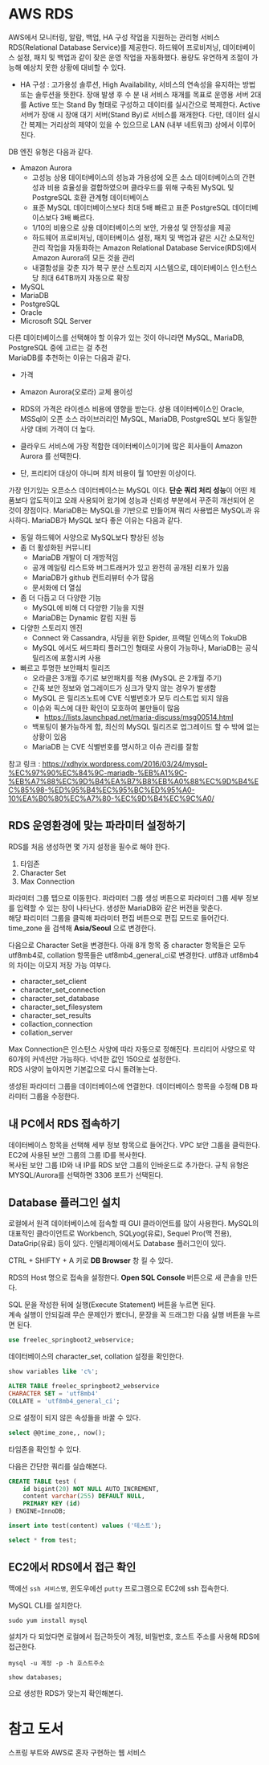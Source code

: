 # AWS RDS

AWS에서 모니터링, 알람, 백업, HA 구성 작업을 지원하는 관리형 서비스 RDS(Relational Database Service)를 제공한다. 하드웨어 프로비저닝, 데이터베이스 설정, 패치 및 백업과 같이 잦은 운영 작업을 자동화했다. 용량도 유연하게 조절이 가능해 예상치 못한 상황에 대비할 수 있다.

* HA 구성 : 고가용성 솔루션, High Availability, 서비스의 연속성을 유지하는 방법 또는 솔루션을 뜻한다. 장애 발생 후 수 분 내 서비스 재개를 목표로 운영용 서버 2대를 Active 또는 Stand By 형태로 구성하고 데이터를 실시간으로 복제한다. Active 서버가 장애 시 장애 대기 서버(Stand By)로 서비스를 재개한다. 다만, 데이터 실시간 복제는 거리상의 제약이 있을 수 있으므로 LAN (내부 네트워크) 상에서 이루어진다.

DB 엔진 유형은 다음과 같다.
- Amazon Aurora
  - 고성능 상용 데이터베이스의 성능과 가용성에 오픈 소스 데이터베이스의 간편성과 비용 효율성을 결합하였으며 클라우드를 위해 구축된 MySQL 및 PostgreSQL 호환 관계형 데이터베이스
  - 표준 MySQL 데이터베이스보다 최대 5배 빠르고 표준 PostgreSQL 데이터베이스보다 3배 빠르다.
  - 1/10의 비용으로 상용 데이터베이스의 보안, 가용성 및 안정성을 제공
  - 하드웨어 프로비저닝, 데이터베이스 설정, 패치 및 백업과 같은 시간 소모적인 관리 작업을 자동화하는 Amazon Relational Database Service(RDS)에서 Amazon Aurora의 모든 것을 관리
  - 내결함성을 갖춘 자가 복구 분산 스토리지 시스템으로, 데이터베이스 인스턴스당 최대 64TB까지 자동으로 확장
- MySQL
- MariaDB
- PostgreSQL
- Oracle
- Microsoft SQL Server

다른 데이터베이스를 선택해야 할 이유가 있는 것이 아니라면 MySQL, MariaDB, PostgreSQL 중에 고르는 걸 추천  
MariaDB를 추천하는 이유는 다음과 같다.

- 가격
- Amazon Aurora(오로라) 교체 용이성

- RDS의 가격은 라이센스 비용에 영향을 받는다. 상용 데이터베이스인 Oracle, MSSql이 오픈 소스 라이브러리인 MySQL, MariaDB, PostgreSQL 보다 동일한 사양 대비 가격이 더 높다.
- 클라우드 서비스에 가장 적합한 데이터베이스이기에 많은 회사들이 Amazon Aurora 를 선택한다.
- 단, 프리티어 대상이 아니며 최저 비용이 월 10만원 이상이다.

가장 인기있는 오픈소스 데이터베이스는 MySQL 이다. **단순 쿼리 처리 성능**이 어떤 제품보다 압도적이고 오래 사용되어 왔기에 성능과 신뢰성 부분에서 꾸준히 개선되어 온 것이 장점이다. MariaDB는 MySQL을 기반으로 만들어져 쿼리 사용법은 MySQL과 유사하다. MariaDB가 MySQL 보다 좋은 이유는 다음과 같다.
- 동일 하드웨어 사양으로 MySQL보다 향상된 성능
- 좀 더 활성화된 커뮤니티
  - MariaDB 개발이 더 개방적임
  - 공개 메일링 리스트와 버그트래커가 있고 완전히 공개된 리포가 있음
  - MariaDB가 github 컨트리뷰터 수가 많음
  - 문서화에 더 열심
- 좀 더 다듬고 더 다양한 기능
  - MySQL에 비해 더 다양한 기능을 지원
  - MariaDB는 Dynamic 칼럼 지원 등
- 다양한 스토리지 엔진
  - Connect 와 Cassandra, 샤딩을 위한 Spider, 프랙탈 인덱스의 TokuDB
  - MySQL 에서도 써드파티 플러그인 형태로 사용이 가능하나, MariaDB는 공식 릴리즈에 포함시켜 사용
- 빠르고 투명한 보안패치 릴리즈
  - 오라클은 3개월 주기로 보안패치를 적용 (MySQL 은 2개월 주기)
  - 간혹 보안 정보와 업그레이드가 싱크가 맞지 않는 경우가 발생함
  - MySQL 은 릴리즈노트에 CVE 식별번호가 모두 리스트업 되지 않음
  - 이슈와 픽스에 대한 확인이 모호하여 불만들이 많음
    - https://lists.launchpad.net/maria-discuss/msg00514.html
  - 백포팅이 불가능하게 함, 최신의 MySQL 릴리즈로 업그레이드 할 수 밖에 없는 상황이 있음
  - MariaDB 는 CVE 식별번호를 명시하고 이슈 관리를 잘함

참고 링크 : https://xdhyix.wordpress.com/2016/03/24/mysql-%EC%97%90%EC%84%9C-mariadb-%EB%A1%9C-%EB%A7%88%EC%9D%B4%EA%B7%B8%EB%A0%88%EC%9D%B4%EC%85%98-%ED%95%B4%EC%95%BC%ED%95%A0-10%EA%B0%80%EC%A7%80-%EC%9D%B4%EC%9C%A0/

## RDS 운영환경에 맞는 파라미터 설정하기

RDS를 처음 생성하면 몇 가지 설정을 필수로 해야 한다.

1. 타임존
2. Character Set
3. Max Connection

파라미터 그룹 탭으로 이동한다. 파라미터 그룹 생성 버튼으로 파라미터 그룹 세부 정보를 입력할 수 있는 창이 나타난다. 생성한 MariaDB와 같은 버전을 맞춘다.  
해당 파리미터 그룹을 클릭해 파라미터 편집 버튼으로 편집 모드로 들어간다. time_zone 을 검색해 **Asia/Seoul** 으로 변경한다.

다음으로 Character Set을 변경한다. 아래 8개 항목 중 character 항목들은 모두 utf8mb4로, collation 항목들은 utf8mb4_general_ci로 변경한다. utf8과 utf8mb4의 차이는 이모지 저장 가능 여부다.

- character_set_client
- character_set_connection
- character_set_database
- character_set_filesystem
- character_set_results
- collaction_connection
- collation_server

Max Connection은 인스턴스 사양에 따라 자동으로 정해진다. 프리티어 사양으로 약 60개의 커넥션만 가능하다. 넉넉한 값인 150으로 설정한다.  
RDS 사양이 높아지면 기본값으로 다시 돌려놓는다.

생성된 파라미터 그룹을 데이터베이스에 연결한다. 데이터베이스 항목을 수정해 DB 파라미터 그룹을 수정한다.

## 내 PC에서 RDS 접속하기

데이터베이스 항목을 선택해 세부 정보 항목으로 들어간다. VPC 보안 그룹을 클릭한다. EC2에 사용된 보안 그룹의 그룹 ID를 복사한다.  
복사된 보안 그룹 ID와 내 IP를 RDS 보안 그룹의 인바운드로 추가한다. 규칙 유형은 MYSQL/Aurora를 선택하면 3306 포트가 선택된다.

## Database 플러그인 설치

로컬에서 원격 데이터베이스에 접속할 때 GUI 클라이언트를 많이 사용한다. MySQL의 대표적인 클라이언트로 Workbench, SQLyog(유료), Sequel Pro(맥 전용), DataGrip(유료) 등이 있다. 인텔리제이에서도 Database 플러그인이 있다.

CTRL + SHIFTY + A 키로 **DB Browser** 창 킬 수 있다.

RDS의 Host 명으로 접속을 설정한다. **Open SQL Console** 버튼으로 새 콘솔을 만든다.

SQL 문을 작성한 뒤에 실행(Execute Statement) 버튼을 누르면 된다.  
계속 실행이 안되길래 무슨 문제인가 봤더니, 문장을 꼭 드래그한 다음 실행 버튼을 누르면 된다.

```sql
use freelec_springboot2_webservice;
```

데이터베이스의 character_set, collation 설정을 확인한다.

```sql
show variables like 'c%';
```

```sql
ALTER TABLE freelec_springboot2_webservice
CHARACTER SET = 'utf8mb4'
COLLATE = 'utf8mb4_general_ci';
```

으로 설정이 되지 않은 속성들을 바꿀 수 있다.

```sql
select @@time_zone,, now();
```

타임존을 확인할 수 있다.

다음은 간단한 쿼리를 실습해본다.

```sql
CREATE TABLE test (
    id bigint(20) NOT NULL AUTO_INCREMENT,
    content varchar(255) DEFAULT NULL,
    PRIMARY KEY (id)
) ENGINE=InnoDB;

insert into test(content) values ('테스트');

select * from test;
```

## EC2에서 RDS에서 접근 확인

맥에선 `ssh 서비스명`, 윈도우에선 `putty` 프로그램으로 EC2에 ssh 접속한다.

MySQL CLI를 설치한다.

```
sudo yum install mysql
```

설치가 다 되었다면 로컬에서 접근하듯이 계정, 비밀번호, 호스트 주소를 사용해 RDS에 접근한다.

```
mysql -u 계정 -p -h 호스트주소
```

```sql
show databases;
```

으로 생성한 RDS가 맞는지 확인해본다.

# 참고 도서

스프링 부트와 AWS로 혼자 구현하는 웹 서비스